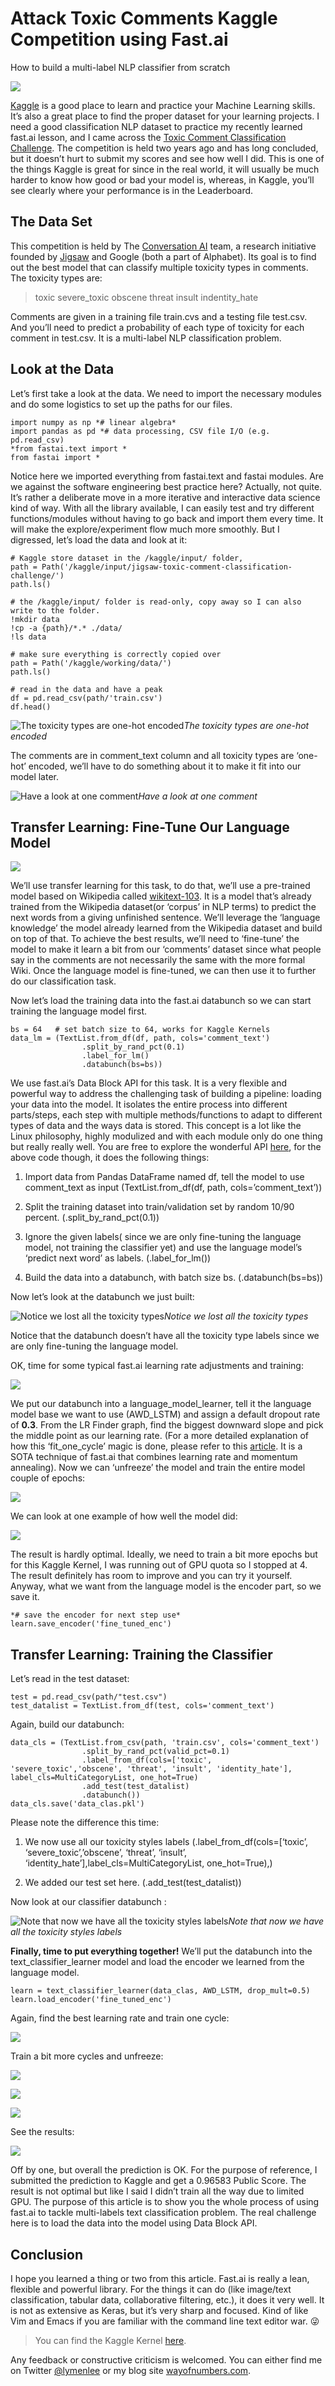
# Attack Toxic Comments Kaggle Competition using Fast.ai

How to build a multi-label NLP classifier from scratch

![](https://cdn-images-1.medium.com/max/2000/0*SxwidHTBf5ZSysg9.jpg)

[Kaggle](http://www.kaggle.com) is a good place to learn and practice your Machine Learning skills. It’s also a great place to find the proper dataset for your learning projects. I need a good classification NLP dataset to practice my recently learned fast.ai lesson, and I came across the [Toxic Comment Classification Challenge](https://www.kaggle.com/c/jigsaw-toxic-comment-classification-challenge). The competition is held two years ago and has long concluded, but it doesn’t hurt to submit my scores and see how well I did. This is one of the things Kaggle is great for since in the real world, it will usually be much harder to know how good or bad your model is, whereas, in Kaggle, you’ll see clearly where your performance is in the Leaderboard.

## The Data Set

This competition is held by The [Conversation AI](https://conversationai.github.io/) team, a research initiative founded by [Jigsaw](https://jigsaw.google.com/) and Google (both a part of Alphabet). Its goal is to find out the best model that can classify multiple toxicity types in comments. The toxicity types are:
> toxic
> severe_toxic
> obscene
> threat
> insult
> indentity_hate

Comments are given in a training file train.cvs and a testing file test.csv. And you’ll need to predict a probability of each type of toxicity for each comment in test.csv. It is a multi-label NLP classification problem.

## Look at the Data

Let’s first take a look at the data. We need to import the necessary modules and do some logistics to set up the paths for our files.

    import numpy as np *# linear algebra*
    import pandas as pd *# data processing, CSV file I/O (e.g. pd.read_csv)
    *from fastai.text import *
    from fastai import *

Notice here we imported everything from fastai.text and fastai modules. Are we against the software engineering best practice here? Actually, not quite. It’s rather a deliberate move in a more iterative and interactive data science kind of way. With all the library available, I can easily test and try different functions/modules without having to go back and import them every time. It will make the explore/experiment flow much more smoothly. But I digressed, let’s load the data and look at it:

    # Kaggle store dataset in the /kaggle/input/ folder,
    path = Path('/kaggle/input/jigsaw-toxic-comment-classification-challenge/')
    path.ls()

    # the /kaggle/input/ folder is read-only, copy away so I can also write to the folder. 
    !mkdir data
    !cp -a {path}/*.* ./data/
    !ls data

    # make sure everything is correctly copied over
    path = Path('/kaggle/working/data/')
    path.ls()

    # read in the data and have a peak
    df = pd.read_csv(path/'train.csv')
    df.head()

![The toxicity types are one-hot encoded](https://cdn-images-1.medium.com/max/2000/1*XhZcKKIvj9-r0RmksgoYXQ.png)*The toxicity types are one-hot encoded*

The comments are in comment_text column and all toxicity types are ‘one-hot’ encoded, we’ll have to do something about it to make it fit into our model later.

![Have a look at one comment](https://cdn-images-1.medium.com/max/2000/1*9hNkR1Z0Y279_xNxfZ-bMw.png)*Have a look at one comment*

## Transfer Learning: Fine-Tune Our Language Model

![](https://cdn-images-1.medium.com/max/2000/0*ZItmfFjXqRgyJIbw.jpg)

We’ll use transfer learning for this task, to do that, we’ll use a pre-trained model based on Wikipedia called [wikitext-103](https://einstein.ai/research/blog/the-wikitext-long-term-dependency-language-modeling-dataset). It is a model that’s already trained from the Wikipedia dataset(or ‘corpus’ in NLP terms) to predict the next words from a giving unfinished sentence. We’ll leverage the ‘language knowledge’ the model already learned from the Wikipedia dataset and build on top of that. To achieve the best results, we’ll need to ‘fine-tune’ the model to make it learn a bit from our ‘comments’ dataset since what people say in the comments are not necessarily the same with the more formal Wiki. Once the language model is fine-tuned, we can then use it to further do our classification task.

Now let’s load the training data into the fast.ai databunch so we can start training the language model first.

    bs = 64   # set batch size to 64, works for Kaggle Kernels
    data_lm = (TextList.from_df(df, path, cols='comment_text')
                    .split_by_rand_pct(0.1)
                    .label_for_lm()
                    .databunch(bs=bs))

We use fast.ai’s Data Block API for this task. It is a very flexible and powerful way to address the challenging task of building a pipeline: loading your data into the model. It isolates the entire process into different parts/steps, each step with multiple methods/functions to adapt to different types of data and the ways data is stored. This concept is a lot like the Linux philosophy, highly modulized and with each module only do one thing but really really well. You are free to explore the wonderful API [here](https://docs.fast.ai/data_block.html), for the above code though, it does the following things:

1. Import data from Pandas DataFrame named df, tell the model to use comment_text as input (TextList.from_df(df, path, cols=’comment_text’))

1. Split the training dataset into train/validation set by random 10/90 percent. (.split_by_rand_pct(0.1))

1. Ignore the given labels( since we are only fine-tuning the language model, not training the classifier yet) and use the language model’s ‘predict next word’ as labels. (.label_for_lm())

1. Build the data into a databunch, with batch size bs. (.databunch(bs=bs))

Now let’s look at the databunch we just built:

![Notice we lost all the toxicity types](https://cdn-images-1.medium.com/max/2000/1*tZb2mpF3ybJizigXjZD7Vw.png)*Notice we lost all the toxicity types*

Notice that the databunch doesn’t have all the toxicity type labels since we are only fine-tuning the language model.

OK, time for some typical fast.ai learning rate adjustments and training:

![](https://cdn-images-1.medium.com/max/2000/1*vKptpwNJ5yj-ufCweNY5cQ.png)

We put our databunch into a language_model_learner, tell it the language model base we want to use (AWD_LSTM) and assign a default dropout rate of **0.3**. From the LR Finder graph, find the biggest downward slope and pick the middle point as our learning rate. (For a more detailed explanation of how this ‘fit_one_cycle’ magic is done, please refer to this [article](https://docs.fast.ai/callbacks.one_cycle.html#What-is-1cycle?). It is a SOTA technique of fast.ai that combines learning rate and momentum annealing). Now we can ‘unfreeze’ the model and train the entire model couple of epochs:

![](https://cdn-images-1.medium.com/max/2000/1*pQRrm9fcMkRua9k9LbBbzA.png)

We can look at one example of how well the model did:

![](https://cdn-images-1.medium.com/max/2000/1*UCNNMwGBhh7oxbRIMxg7Pg.png)

The result is hardly optimal. Ideally, we need to train a bit more epochs but for this Kaggle Kernel, I was running out of GPU quota so I stopped at 4. The result definitely has room to improve and you can try it yourself. Anyway, what we want from the language model is the encoder part, so we save it.

    *# save the encoder for next step use*
    learn.save_encoder('fine_tuned_enc')

## Transfer Learning: Training the Classifier

Let’s read in the test dataset:

    test = pd.read_csv(path/"test.csv")
    test_datalist = TextList.from_df(test, cols='comment_text')

Again, build our databunch:

    data_cls = (TextList.from_csv(path, 'train.csv', cols='comment_text')
                    .split_by_rand_pct(valid_pct=0.1)
                    .label_from_df(cols=['toxic', 'severe_toxic','obscene', 'threat', 'insult', 'identity_hate'], label_cls=MultiCategoryList, one_hot=True)
                    .add_test(test_datalist)
                    .databunch())
    data_cls.save('data_clas.pkl')

Please note the difference this time:

1. We now use all our toxicity styles labels (.label_from_df(cols=[‘toxic’, ‘severe_toxic’,’obscene’, ‘threat’, ‘insult’, ‘identity_hate’],label_cls=MultiCategoryList, one_hot=True),)

1. We added our test set here. (.add_test(test_datalist))

Now look at our classifier databunch :

![Note that now we have all the toxicity styles labels](https://cdn-images-1.medium.com/max/2000/1*47Wryn1f-yDMfiu3l-bXMA.png)*Note that now we have all the toxicity styles labels*

**Finally, time to put everything together!** We’ll put the databunch into the text_classifier_learner model and load the encoder we learned from the language model.

    learn = text_classifier_learner(data_clas, AWD_LSTM, drop_mult=0.5)
    learn.load_encoder('fine_tuned_enc')

Again, find the best learning rate and train one cycle:

![](https://cdn-images-1.medium.com/max/2000/1*xXpZwueb6Yec9TvVvJN7SA.png)

Train a bit more cycles and unfreeze:

![](https://cdn-images-1.medium.com/max/2000/1*GcvvzZNPv9Qe1M1bwvcjEA.png)

![](https://cdn-images-1.medium.com/max/2000/1*2Ny7Ka7Ewv6b_0TH8R8RsA.png)

![](https://cdn-images-1.medium.com/max/2000/1*BWi5dpbgRmwyvr7VQdh59A.png)

See the results:

![](https://cdn-images-1.medium.com/max/2000/1*vePv-fiRXOukp3ZgteqwnA.png)

Off by one, but overall the prediction is OK. For the purpose of reference, I submitted the prediction to Kaggle and get a 0.96583 Public Score. The result is not optimal but like I said I didn’t train all the way due to limited GPU. The purpose of this article is to show you the whole process of using fast.ai to tackle multi-labels text classification problem. The real challenge here is to load the data into the model using Data Block API.

## Conclusion

I hope you learned a thing or two from this article. Fast.ai is really a lean, flexible and powerful library. For the things it can do (like image/text classification, tabular data, collaborative filtering, etc.), it does it very well. It is not as extensive as Keras, but it’s very sharp and focused. Kind of like Vim and Emacs if you are familiar with the command line text editor war. 😜
> You can find the Kaggle Kernel [here](https://www.kaggle.com/lymenlee/toxic-comments-classification-fast-ai).

Any feedback or constructive criticism is welcomed. You can either find me on Twitter [@lymenlee](https://twitter.com/lymenlee) or my blog site [wayofnumbers.com](https://wayofnumbers.com/).
